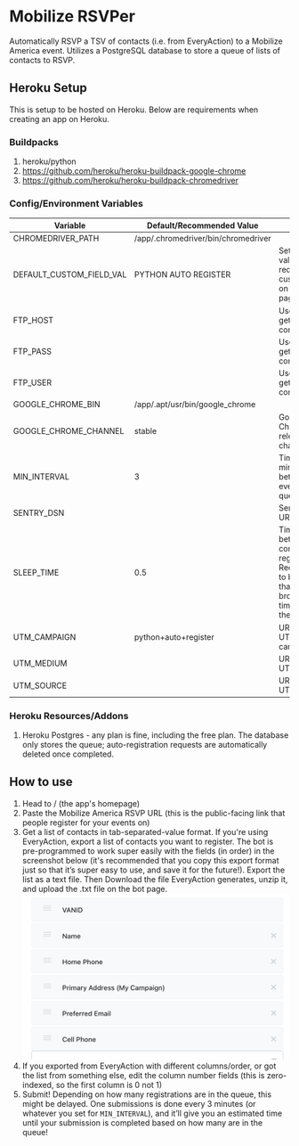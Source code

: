 # Mobilize RSVPer
Automatically RSVP a TSV of contacts (i.e. from EveryAction) to a Mobilize America event. Utilizes a PostgreSQL database to store a queue of lists of contacts to RSVP.

## Heroku Setup
This is setup to be hosted on Heroku. Below are requirements when creating an app on Heroku.

### Buildpacks
1. heroku/python
2. https://github.com/heroku/heroku-buildpack-google-chrome
3. https://github.com/heroku/heroku-buildpack-chromedriver

### Config/Environment Variables
| Variable                 | Default/Recommended Value           | Purpose                                                                                                          |
| ------------------------ | ----------------------------------- | ---------------------------------------------------------------------------------------------------------------- |
| CHROMEDRIVER_PATH        | /app/.chromedriver/bin/chromedriver |                                                                                                                  |
| DEFAULT_CUSTOM_FIELD_VAL | PYTHON AUTO REGISTER                | Sets a default value for required custom fields on the RSVP page                                                 |
| FTP_HOST                 |                                     | Used to get/store contact lists                                                                                  |
| FTP_PASS                 |                                     | Used to get/store contact lists                                                                                  |
| FTP_USER                 |                                     | Used to get/store contact lists                                                                                  |
| GOOGLE_CHROME_BIN        | /app/.apt/usr/bin/google_chrome     |                                                                                                                  |
| GOOGLE_CHROME_CHANNEL    | stable                              | Google Chrome release channel                                                                                    |
| MIN_INTERVAL             | 3                                   | Time (in minutes) between events in queue                                                                        |
| SENTRY_DSN               |                                     | Sentry DSN URL                                                                                                  |
| SLEEP_TIME               | 0.5                                 | Time to wait between contact registrations. Recommended to be >0 so that the browser has time to submit the form |
| UTM_CAMPAIGN             | python+auto+register                | URL-escaped UTM campaign                                                                                         |
| UTM_MEDIUM               |                                     | URL-escaped UTM medium                                                                                           |
| UTM_SOURCE               |                                     | URL-escaped UTM source                                                                                           |

### Heroku Resources/Addons
1. Heroku Postgres - any plan is fine, including the free plan. The database only stores the queue; auto-registration requests are automatically deleted once completed.

## How to use
1. Head to / (the app's homepage)
2. Paste the Mobilize America RSVP URL (this is the public-facing link that people register for your events on)
3. Get a list of contacts in tab-separated-value format. If you're using EveryAction, export a list of contacts you want to register. The bot is pre-programmed to work super easily with the fields (in order) in the screenshot below (it's recommended that you copy this export format just so that it’s super easy to use, and save it for the future!). Export the list as a text file. Then Download the file EveryAction generates, unzip it, and upload the .txt file on the bot page.
![EveryAction Export Format](export-format.png)
5. If you exported from EveryAction with different columns/order, or got the list from something else, edit the column number fields (this is zero-indexed, so the first column is 0 not 1)
6. Submit! Depending on how many registrations are in the queue, this might be delayed. One submissions is done every 3 minutes (or whatever you set for `MIN_INTERVAL`), and it’ll give you an estimated time until your submission is completed based on how many are in the queue!
